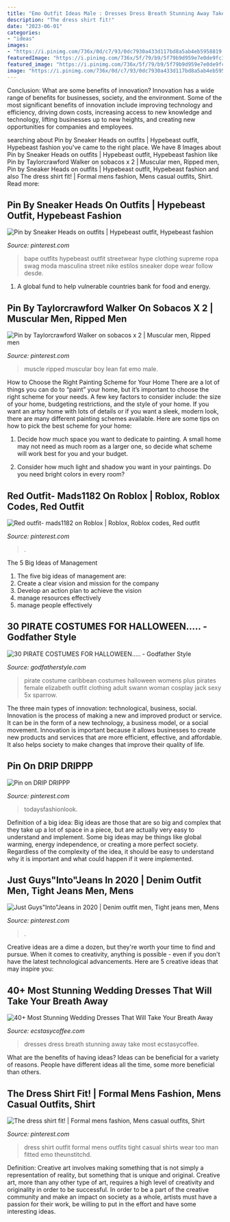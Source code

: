 ```yaml
---
title: "Emo Outfit Ideas Male : Dresses Dress Breath Stunning Away Take Most Ecstasycoffee"
description: "The dress shirt fit!"
date: "2023-06-01"
categories:
- "ideas"
images:
- "https://i.pinimg.com/736x/0d/c7/93/0dc7930a433d117bd8a5ab4eb5958819.jpg"
featuredImage: "https://i.pinimg.com/736x/5f/79/b9/5f79b9d959e7e0de9fc1fd61ac2e90ec.jpg"
featured_image: "https://i.pinimg.com/736x/5f/79/b9/5f79b9d959e7e0de9fc1fd61ac2e90ec.jpg"
image: "https://i.pinimg.com/736x/0d/c7/93/0dc7930a433d117bd8a5ab4eb5958819.jpg"
---
```



Conclusion: What are some benefits of innovation?
Innovation has a wide range of benefits for businesses, society, and the environment. Some of the most significant benefits of innovation include improving technology and efficiency, driving down costs, increasing access to new knowledge and technology, lifting businesses up to new heights, and creating new opportunities for companies and employees.

	

		
searching about Pin by Sneaker Heads on outfits | Hypebeast outfit, Hypebeast fashion you've came to the right place. We have 8 Images about Pin by Sneaker Heads on outfits | Hypebeast outfit, Hypebeast fashion like Pin by Taylorcrawford Walker on sobacos x 2 | Muscular men, Ripped men, Pin by Sneaker Heads on outfits | Hypebeast outfit, Hypebeast fashion and also The dress shirt fit! | Formal mens fashion, Mens casual outfits, Shirt. Read more:
		
    
## Pin By Sneaker Heads On Outfits | Hypebeast Outfit, Hypebeast Fashion

<img loading=lazy src="https://i.pinimg.com/736x/ab/5b/42/ab5b42190ed4c9ff843ffb41f5282c28.jpg" onerror="this.onerror=null;this.src='https://tse1.mm.bing.net/th?id=OIP.adFBkpyWArQR07SH38nABQHaJ4&amp;pid=15.1';" alt="Pin by Sneaker Heads on outfits | Hypebeast outfit, Hypebeast fashion">

_Source: pinterest.com_

>bape outfits hypebeast outfit streetwear hype clothing supreme ropa swag moda masculina street nike estilos sneaker dope wear follow desde. 

	

1. A global fund to help vulnerable countries bank for food and energy.

    
## Pin By Taylorcrawford Walker On Sobacos X 2 | Muscular Men, Ripped Men

<img loading=lazy src="https://i.pinimg.com/736x/c8/93/c5/c893c53a7db414eed876d4a230053069.jpg" onerror="this.onerror=null;this.src='https://tse3.mm.bing.net/th?id=OIP.rx1gRfwFDlda-gFX6VyH5wHaMB&amp;pid=15.1';" alt="Pin by Taylorcrawford Walker on sobacos x 2 | Muscular men, Ripped men">

_Source: pinterest.com_

>muscle ripped muscular boy lean fat emo male. 

	

How to Choose the Right Painting Scheme for Your Home
There are a lot of things you can do to “paint” your home, but it’s important to choose the right scheme for your needs. A few key factors to consider include: the size of your home, budgeting restrictions, and the style of your home. If you want an artsy home with lots of details or if you want a sleek, modern look, there are many different painting schemes available. Here are some tips on how to pick the best scheme for your home:
1. Decide how much space you want to dedicate to painting. A small home may not need as much room as a larger one, so decide what scheme will work best for you and your budget.

2. Consider how much light and shadow you want in your paintings. Do you need bright colors in every room?

    
## Red Outfit- Mads1182 On Roblox | Roblox, Roblox Codes, Red Outfit

<img loading=lazy src="https://i.pinimg.com/736x/db/0f/8f/db0f8f3aaaee481cdf463469cc1bb4ef.jpg" onerror="this.onerror=null;this.src='https://tse2.mm.bing.net/th?id=OIP.j15Wqt0uyUJbdhuEJ-kMrQHaQA&amp;pid=15.1';" alt="Red outfit- mads1182 on Roblox | Roblox, Roblox codes, Red outfit">

_Source: pinterest.com_

>. 

	

The 5 Big Ideas of Management
1. The five big ideas of management are: 
1. Create a clear vision and mission for the company 
2. Develop an action plan to achieve the vision 
3. manage resources effectively 
4. manage people effectively 

    
## 30 PIRATE COSTUMES FOR HALLOWEEN..... - Godfather Style

<img loading=lazy src="http://godfatherstyle.com/wp-content/uploads/2016/09/plus-size-womens-caribbean-pirate-costume..jpg" onerror="this.onerror=null;this.src='https://tse1.mm.bing.net/th?id=OIP.we1tighXcpfrQS-RUwZRiQHaKl&amp;pid=15.1';" alt="30 PIRATE COSTUMES FOR HALLOWEEN..... - Godfather Style">

_Source: godfatherstyle.com_

>pirate costume caribbean costumes halloween womens plus pirates female elizabeth outfit clothing adult swann woman cosplay jack sexy 5x sparrow. 

	

The three main types of innovation: technological, business, social.
Innovation is the process of making a new and improved product or service. It can be in the form of a new technology, a business model, or a social movement. Innovation is important because it allows businesses to create new products and services that are more efficient, effective, and affordable. It also helps society to make changes that improve their quality of life.

    
## Pin On DRIP DRIPPP

<img loading=lazy src="https://i.pinimg.com/736x/2e/65/8f/2e658fa7c1f24ed01ebabc5b522d7221.jpg" onerror="this.onerror=null;this.src='https://tse3.mm.bing.net/th?id=OIP.4Yp57wtKvOAy1AnIcQFK0wHaJ3&amp;pid=15.1';" alt="Pin on DRIP DRIPPP">

_Source: pinterest.com_

>todaysfashionlook. 

	

Definition of a big idea:
Big ideas are those that are so big and complex that they take up a lot of space in a piece, but are actually very easy to understand and implement. Some big ideas may be things like global warming, energy independence, or creating a more perfect society. Regardless of the complexity of the idea, it should be easy to understand why it is important and what could happen if it were implemented.

    
## Just Guys&quot;Into&quot;Jeans In 2020 | Denim Outfit Men, Tight Jeans Men, Mens

<img loading=lazy src="https://i.pinimg.com/736x/5f/79/b9/5f79b9d959e7e0de9fc1fd61ac2e90ec.jpg" onerror="this.onerror=null;this.src='https://tse2.mm.bing.net/th?id=OIP.kUrjq-kIaD37NFWJrRSZaQAAAA&amp;pid=15.1';" alt="Just Guys&quot;Into&quot;Jeans in 2020 | Denim outfit men, Tight jeans men, Mens">

_Source: pinterest.com_

>. 

	

Creative ideas are a dime a dozen, but they're worth your time to find and pursue. When it comes to creativity, anything is possible - even if you don't have the latest technological advancements. Here are 5 creative ideas that may inspire you: 

    
## 40+ Most Stunning Wedding Dresses That Will Take Your Breath Away

<img loading=lazy src="https://i0.wp.com/www.ecstasycoffee.com/wp-content/uploads/2016/09/Mesmerizing-Wedding-Dress-Ideas.jpg?resize=470,980" onerror="this.onerror=null;this.src='https://tse3.mm.bing.net/th?id=OIP.5NuDVLT84s9y3YYgRYZiOgAAAA&amp;pid=15.1';" alt="40+ Most Stunning Wedding Dresses That Will Take Your Breath Away">

_Source: ecstasycoffee.com_

>dresses dress breath stunning away take most ecstasycoffee. 

	

What are the benefits of having ideas?
Ideas can be beneficial for a variety of reasons. People have different ideas all the time, some more beneficial than others.

    
## The Dress Shirt Fit! | Formal Mens Fashion, Mens Casual Outfits, Shirt

<img loading=lazy src="https://i.pinimg.com/736x/0d/c7/93/0dc7930a433d117bd8a5ab4eb5958819.jpg" onerror="this.onerror=null;this.src='https://tse4.mm.bing.net/th?id=OIP.jYdVy4c3srgKr3p3bbsldQHaRB&amp;pid=15.1';" alt="The dress shirt fit! | Formal mens fashion, Mens casual outfits, Shirt">

_Source: pinterest.com_

>dress shirt outfit formal mens outfits tight casual shirts wear too man fitted emo theunstitchd. 

	

Definition: Creative art involves making something that is not simply a representation of reality, but something that is unique and original.
Creative art, more than any other type of art, requires a high level of creativity and originality in order to be successful. In order to be a part of the creative community and make an impact on society as a whole, artists must have a passion for their work, be willing to put in the effort and have some interesting ideas.

